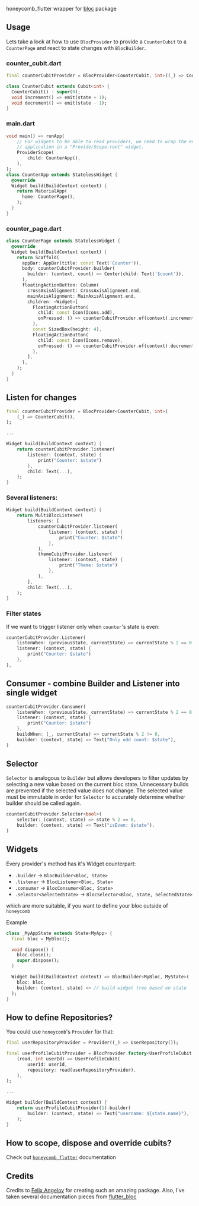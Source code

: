 honeycomb_flutter wrapper for [bloc](https://github.com/felangel/bloc) package

## Usage

Lets take a look at how to use `BlocProvider` to provide a `CounterCubit` to a `CounterPage` and react to state changes with `BlocBuilder`.

### counter_cubit.dart

```dart
final counterCubitProvider = BlocProvider<CounterCubit, int>((_) => CounterCubit());

class CounterCubit extends Cubit<int> {
  CounterCubit() : super(0);
  void increment() => emit(state + 1);
  void decrement() => emit(state - 1);
}
```

### main.dart

```dart
void main() => runApp(
    // For widgets to be able to read providers, we need to wrap the entire
    // application in a "ProviderScope.root" widget.
    ProviderScope(
        child: CounterApp(),
    ),
);
class CounterApp extends StatelessWidget {
  @override
  Widget build(BuildContext context) {
    return MaterialApp(
      home: CounterPage(),
    );
  }
}
```

### counter_page.dart

```dart
class CounterPage extends StatelessWidget {
  @override
  Widget build(BuildContext context) {
    return Scaffold(
      appBar: AppBar(title: const Text('Counter')),
      body: counterCubitProvider.builder(
        builder: (context, count) => Center(child: Text('$count')),
      ),
      floatingActionButton: Column(
        crossAxisAlignment: CrossAxisAlignment.end,
        mainAxisAlignment: MainAxisAlignment.end,
        children: <Widget>[
          FloatingActionButton(
            child: const Icon(Icons.add),
            onPressed: () => counterCubitProvider.of(context).increment(),
          ),
          const SizedBox(height: 4),
          FloatingActionButton(
            child: const Icon(Icons.remove),
            onPressed: () => counterCubitProvider.of(context).decrement(),
          ),
        ],
      ),
    );
  }
}
```


## Listen for changes

```dart
final counterCubitProvider = BlocProvider<CounterCubit, int>(
    (_) => CounterCubit(),
);

...

Widget build(BuildContext context) {
    return counterCubitProvider.listener(
        listener: (context, state) {
            print("Counter: $state")
        },
        child: Text(...),
    );
}
```

### Several listeners:
```dart
Widget build(BuildContext context) {
    return MultiBlocListener(
        listeners: [
            counterCubitProvider.listener(
                listener: (context, state) {
                    print("Counter: $state")
                },
            ),
            themeCubitProvider.listener(
                listener: (context, state) {
                    print("Theme: $state")
                },
            ),
        ],
        child: Text(...),
    );
}
```

### Filter states
If we want to trigger listener only when `counter`'s state is even:
```dart
counterCubitProvider.Listener(
    listenWhen: (previousState, currentState) => currentState % 2 == 0,
    listener: (context, state) {
        print("Counter: $state")
    },
),
```

## Consumer - combine Builder and Listener into single widget
```dart
counterCubitProvider.Consumer(
    listenWhen: (previousState, currentState) => currentState % 2 == 0,
    listener: (context, state) {
        print("Counter: $state")
    },
    buildWhen: (_, currentState) => currentState % 2 != 0,
    builder: (context, state) => Text("Only odd count: $state"),
)
```

## Selector
`Selector` is analogous to `Builder` but allows developers to filter updates by selecting a new value based on the current bloc state. Unnecessary builds are prevented if the selected value does not change. The selected value must be immutable in order for `Selector` to accurately determine whether builder should be called again.

```dart
counterCubitProvider.Selector<bool>(
    selector: (context, state) => state % 2 == 0,
    builder: (context, state) => Text("isEven: $state"),
)
```

## Widgets 
Every provider's method has it's Widget counterpart:
* `.builder` -> `BlocBuilder<Bloc, State>`
* `.listener` -> `BlocListener<Bloc, State>`
* `.consumer` -> `BlocConsumer<Bloc, State>`
* `.selector<SelectedState>` -> `BlocSelector<Bloc, State, SelectedState>`

which are more suitable, if you want to define your bloc outside of `honeycomb`

Example
```dart
class _MyAppState extends State<MyApp> {
  final bloc = MyBloc();

  void dispose() {
    bloc.close();
    super.dispose();
  }

  Widget build(BuildContext context) => BlocBuilder<MyBloc, MyState>(
    bloc: bloc,
    builder: (context, state) => // build widget tree based on state
  );
}
```


## How to define Repositories?

You could use `honeycomb`'s `Provider` for that:
```dart
final userRepositoryProvider = Provider((_) => UserRepository());

final userProfileCubitProvider = BlocProvider.factory<UserProfileCubit, User, int>(
    (read, int userId) => UserProfileCubit(
        userId: userId,
        repository: read(userRepositoryProvider),
    ),
);

...

Widget builder(BuildContext context) {
    return userProfileCubitProvider(1).builder(
        builder: (context, state) => Text("username: ${state.name}"),
    );
} 
```

## How to scope, dispose and override cubits?
Check out [`honeycomb_flutter`](https://github.com/AlexanderFarkas/honeycomb/tree/master/packages/honeycomb_flutter) documentation

## Credits 
Credits to [Felix Angelov](https://github.com/felangel) for creating such an amazing package.
Also, I've taken several documentation pieces from [flutter_bloc](https://pub.dev/packages/flutter_bloc)